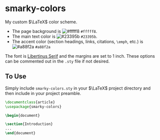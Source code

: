 # smarky-colors

My custom $\LaTeX$ color scheme.

- The page background is ![#fffff8](https://placehold.co/15x15/fffff8/fffff8.png) `#fffff8`.
- The main text color is ![#23395b](https://placehold.co/15x15/23395b/23395b.png) `#23395b`.
- The accent color (section headings, links, citations, `\emph`, etc.) is ![#a88f2a](https://placehold.co/15x15/a88f2a/a88f2a.png) `#a88f2a`

The font is [Libertinus Serif](https://github.com/alerque/libertinus) and the margins are set to 1 inch. These options can be commented out in the `.sty` file if not desired. 

## To Use 

Simply include `smarky-colors.sty` in your $\LaTeX$ project directory and then include in your project preamble. 

```LaTeX
\documentclass{article}
\usepackage{smarky-colors}

\begin{document}

\section{Introduction}
...
\end{document}
```
